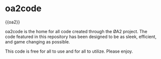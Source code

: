 # oa2code
{{oa2}}

oa2code is the home for all code created through the ØA2 project. The code featured in
this repository has been designed to be as sleek, efficient, and game changing as possible. 

This code is free for all to use and for all to utilize. Please enjoy.